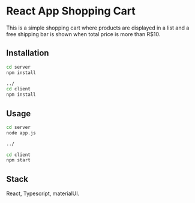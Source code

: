# React App Shopping Cart

This is a simple shopping cart where products are displayed in a list and a free shipping bar is shown when total price is more than R$10.

## Installation
```bash
cd server
npm install

../
cd client
npm install
```

## Usage
```bash
cd server
node app.js

../

cd client
npm start
```

## Stack

React, Typescript, materialUI.
